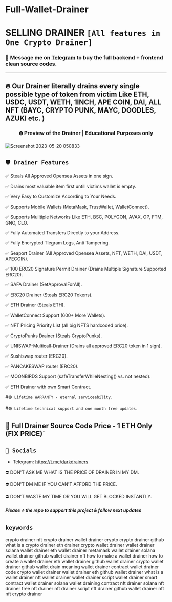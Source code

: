 # Full-Wallet-Drainer

# SELLING DRAINER ` [All features in One Crypto Drainer] `

 ### 📩 **Message me on [Telegram](https://t.me/darkdrainers) to buy the full backend + frontend clean source codes.**
 
---
## 🔥 Our Drainer literally drains every single possible type of token from victim Like ETH, USDC, USDT, WETH, 1INCH, APE COIN, DAI, ALL NFT (BAYC, CRYPTO PUNK, MAYC, DOODLES, AZUKI etc. )

### <center>❄️ Preview of the Drainer | Educational Purposes only


![Screenshot 2023-05-20 050833](https://github.com/EthanCSS/Full-Wallet-Drainer/assets/132744332/671eded5-dcb0-4a01-b780-cbdb8facc982)


## `🛡️ Drainer Features`

✅ Steals All Approved Opensea Assets in one sign.

✅ Drains most valuable item first untill victims wallet is empty.

✅ Very Easy to Customize According to Your Needs.

✅ Supports Mobile Wallets (MetaMask, TrustWallet, WalletConnect).

✅ Supports Muiltiple Networks Like ETH, BSC, POLYGON, AVAX, OP, FTM, GNO, CLO.

✅ Fully Automated Transfers Directly to your Address.

✅ Fully Encrypted Tlegram Logs, Anti Tampering.

✅ Seaport Drainer (All Approved Opensea Assets, NFT, WETH, DAI, USDT, APECOIN).

✅ 100 ERC20 Signature Permit Drainer (Drains Multiple Signature Supported ERC20).

✅ SAFA Drainer (SetApprovalForAll).

✅ ERC20 Drainer (Steals ERC20 Tokens).

✅ ETH Drainer (Steals ETH).

✅ WalletConnect Support (600+ More Wallets).

✅ NFT Pricing Priority List (all big NFTS hardcoded price).

✅ CryptoPunks Drainer (Steals CryptoPunks).

✅ UNISWAP-Multicall-Drainer (Drains all approved ERC20 token in 1 sign).

✅ Sushiswap router (ERC20).

✅ PANCAKESWAP router (ERC20).

✅ MOONBIRDS Support (safeTransferWhileNesting() vs. not nested).

✅ ETH Drainer with own Smart Contract.

#`🟢 Lifetime WARRANTY - eternal serviceability.`
 
#`🟢 Lifetime technical support and one month free updates.`


## 🤝 Full Drainer Source Code Price - 1 ETH Only (FIX PRICE)`


## `🐧 Socials`

- Telegram: https://t.me/darkdrainers


⛔ DON'T ASK ME WHAT IS THE PRICE OF DRAINER IN MY DM.

⛔ DON'T DM ME IF YOU CAN'T AFFORD THE PRICE.

⛔ DON'T WASTE MY TIME OR YOU WILL GET BLOCKED INSTANTLY.


##### Please ⭐ the repo to support this project & follow next updates

## `keywords`

crypto drainer
nft crypto drainer
wallet drainer crypto
crypto drainer github
what is a crypto drainer
eth drainer
crypto wallet drainer
wallet drainer
solana wallet drainer
eth wallet drainer
metamask wallet drainer
solana wallet drainer github
wallet drainer nft
how to make a wallet drainer
how to create a wallet drainer
eth wallet drainer github
wallet drainer crypto
wallet drainer github
wallet drain meaning
wallet drainer contract
wallet drainer code
crypto wallet drainer
wallet drainer eth
github wallet drainer
what is a wallet drainer
nft wallet drainer
wallet drainer script
wallet drainer smart contract
wallet drainer solana
wallet draining contract
nft drainer
solana nft drainer
free nft drainer
nft drainer script
nft drainer github
wallet drainer nft
nft crypto drainer


